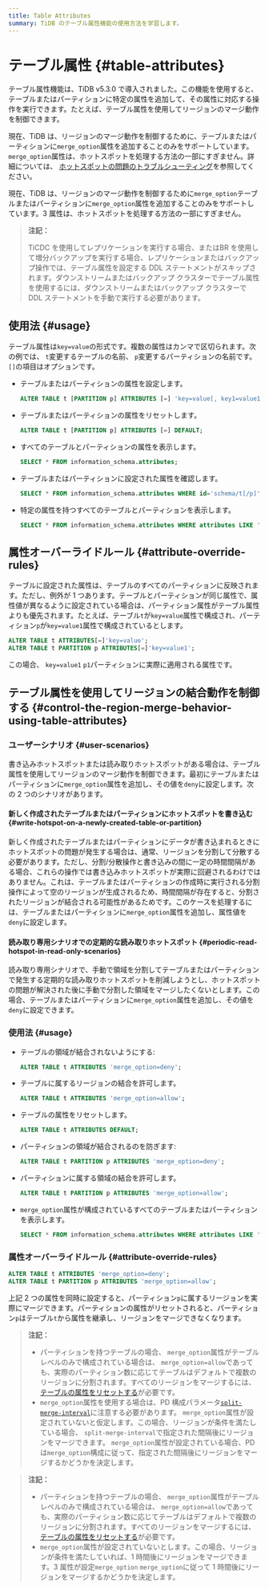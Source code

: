 ```yaml
---
title: Table Attributes
summary: TiDB のテーブル属性機能の使用方法を学習します。
---
```


# テーブル属性 {#table-attributes}

テーブル属性機能は、TiDB v5.3.0 で導入されました。この機能を使用すると、テーブルまたはパーティションに特定の属性を追加して、その属性に対応する操作を実行できます。たとえば、テーブル属性を使用してリージョンのマージ動作を制御できます。

<CustomContent platform="tidb">

現在、TiDB は、リージョンのマージ動作を制御するために、テーブルまたはパーティションに`merge_option`属性を追加することのみをサポートしています。 `merge_option`属性は、ホットスポットを処理する方法の一部にすぎません。詳細については、 [ホットスポットの問題のトラブルシューティング](/troubleshoot-hot-spot-issues.md)を参照してください。

</CustomContent>

<CustomContent platform="tidb-cloud">

現在、TiDB は、リージョンのマージ動作を制御するために`merge_option`テーブルまたはパーティションに`merge_option`属性を追加することのみをサポートしています。3 属性は、ホットスポットを処理する方法の一部にすぎません。

</CustomContent>

> **注記：**
>
> TiCDC を使用してレプリケーションを実行する場合、またはBR を使用して増分バックアップを実行する場合、レプリケーションまたはバックアップ操作では、テーブル属性を設定する DDL ステートメントがスキップされます。ダウンストリームまたはバックアップ クラスターでテーブル属性を使用するには、ダウンストリームまたはバックアップ クラスターで DDL ステートメントを手動で実行する必要があります。

## 使用法 {#usage}

テーブル属性は`key=value`の形式です。複数の属性はカンマで区切られます。次の例では、 `t`変更するテーブルの名前、 `p`変更するパーティションの名前です。 `[]`の項目はオプションです。

-   テーブルまたはパーティションの属性を設定します。

    ```sql
    ALTER TABLE t [PARTITION p] ATTRIBUTES [=] 'key=value[, key1=value1...]';
    ```

-   テーブルまたはパーティションの属性をリセットします。

    ```sql
    ALTER TABLE t [PARTITION p] ATTRIBUTES [=] DEFAULT;
    ```

-   すべてのテーブルとパーティションの属性を表示します。

    ```sql
    SELECT * FROM information_schema.attributes;
    ```

-   テーブルまたはパーティションに設定された属性を確認します。

    ```sql
    SELECT * FROM information_schema.attributes WHERE id='schema/t[/p]';
    ```

-   特定の属性を持つすべてのテーブルとパーティションを表示します。

    ```sql
    SELECT * FROM information_schema.attributes WHERE attributes LIKE '%key%';
    ```

## 属性オーバーライドルール {#attribute-override-rules}

テーブルに設定された属性は、テーブルのすべてのパーティションに反映されます。ただし、例外が 1 つあります。テーブルとパーティションが同じ属性で、属性値が異なるように設定されている場合は、パーティション属性がテーブル属性よりも優先されます。たとえば、テーブル`t`が`key=value`属性で構成され、パーティション`p`が`key=value1`属性で構成されているとします。

```sql
ALTER TABLE t ATTRIBUTES[=]'key=value';
ALTER TABLE t PARTITION p ATTRIBUTES[=]'key=value1';
```

この場合、 `key=value1` `p1`パーティションに実際に適用される属性です。

## テーブル属性を使用してリージョンの結合動作を制御する {#control-the-region-merge-behavior-using-table-attributes}

### ユーザーシナリオ {#user-scenarios}

書き込みホットスポットまたは読み取りホットスポットがある場合は、テーブル属性を使用してリージョンのマージ動作を制御できます。最初にテーブルまたはパーティションに`merge_option`属性を追加し、その値を`deny`に設定します。次の 2 つのシナリオがあります。

#### 新しく作成されたテーブルまたはパーティションにホットスポットを書き込む {#write-hotspot-on-a-newly-created-table-or-partition}

新しく作成されたテーブルまたはパーティションにデータが書き込まれるときにホットスポットの問題が発生する場合は、通常、リージョンを分割して分散する必要があります。ただし、分割/分散操作と書き込みの間に一定の時間間隔がある場合、これらの操作では書き込みホットスポットが実際に回避されるわけではありません。これは、テーブルまたはパーティションの作成時に実行される分割操作によって空のリージョンが生成されるため、時間間隔が存在すると、分割されたリージョンが結合される可能性があるためです。このケースを処理するには、テーブルまたはパーティションに`merge_option`属性を追加し、属性値を`deny`に設定します。

#### 読み取り専用シナリオでの定期的な読み取りホットスポット {#periodic-read-hotspot-in-read-only-scenarios}

読み取り専用シナリオで、手動で領域を分割してテーブルまたはパーティションで発生する定期的な読み取りホットスポットを削減しようとし、ホットスポットの問題が解決された後に手動で分割した領域をマージしたくないとします。この場合、テーブルまたはパーティションに`merge_option`属性を追加し、その値を`deny`に設定できます。

### 使用法 {#usage}

-   テーブルの領域が結合されないようにする:

    ```sql
    ALTER TABLE t ATTRIBUTES 'merge_option=deny';
    ```

-   テーブルに属するリージョンの結合を許可します。

    ```sql
    ALTER TABLE t ATTRIBUTES 'merge_option=allow';
    ```

-   テーブルの属性をリセットします。

    ```sql
    ALTER TABLE t ATTRIBUTES DEFAULT;
    ```

-   パーティションの領域が結合されるのを防ぎます:

    ```sql
    ALTER TABLE t PARTITION p ATTRIBUTES 'merge_option=deny';
    ```

-   パーティションに属する領域の結合を許可します。

    ```sql
    ALTER TABLE t PARTITION p ATTRIBUTES 'merge_option=allow';
    ```

-   `merge_option`属性が構成されているすべてのテーブルまたはパーティションを表示します。

    ```sql
    SELECT * FROM information_schema.attributes WHERE attributes LIKE '%merge_option%';
    ```

### 属性オーバーライドルール {#attribute-override-rules}

```sql
ALTER TABLE t ATTRIBUTES 'merge_option=deny';
ALTER TABLE t PARTITION p ATTRIBUTES 'merge_option=allow';
```

上記 2 つの属性を同時に設定すると、パーティション`p`に属するリージョンを実際にマージできます。パーティションの属性がリセットされると、パーティション`p`はテーブル`t`から属性を継承し、リージョンをマージできなくなります。

<CustomContent platform="tidb">

> **注記：**
>
> -   パーティションを持つテーブルの場合、 `merge_option`属性がテーブル レベルのみで構成されている場合は、 `merge_option=allow`であっても、実際のパーティション数に応じてテーブルはデフォルトで複数のリージョンに分割されます。すべてのリージョンをマージするには、 [テーブルの属性をリセットする](#usage)が必要です。
> -   `merge_option`属性を使用する場合は、PD 構成パラメータ[`split-merge-interval`](/pd-configuration-file.md#split-merge-interval)に注意する必要があります。 `merge_option`属性が設定されていないと仮定します。この場合、リージョンが条件を満たしている場合、 `split-merge-interval`で指定された間隔後にリージョンをマージできます。 `merge_option`属性が設定されている場合、PD は`merge_option`構成に従って、指定された間隔後にリージョンをマージするかどうかを決定します。

</CustomContent>

<CustomContent platform="tidb-cloud">

> **注記：**
>
> -   パーティションを持つテーブルの場合、 `merge_option`属性がテーブル レベルのみで構成されている場合は、 `merge_option=allow`であっても、実際のパーティション数に応じてテーブルはデフォルトで複数のリージョンに分割されます。すべてのリージョンをマージするには、 [テーブルの属性をリセットする](#usage)が必要です。
> -   `merge_option`属性が設定されていないとします。この場合、リージョンが条件を満たしていれば、1 時間後にリージョンをマージできます。3 属性が設定`merge_option` `merge_option`に従って 1 時間後にリージョンをマージするかどうかを決定します。

</CustomContent>
